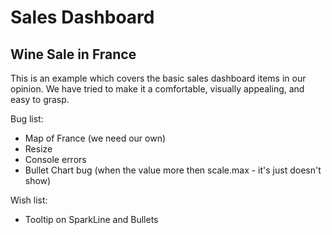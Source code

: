 # Sales Dashboard
## Wine Sale in France

This is an example which covers the basic sales dashboard items in our opinion.
We have tried to make it a comfortable, visually appealing, and easy to grasp.

Bug list:

* Map of France (we need our own)
* Resize
* Console errors
* Bullet Chart bug (when the value more then scale.max - it's just doesn't show)

Wish list:

* Tooltip on SparkLine and Bullets
